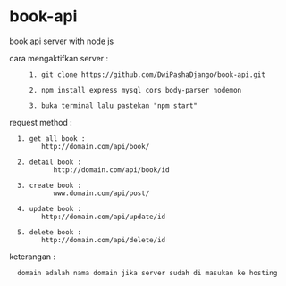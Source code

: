 # book-api
book api server with node js

cara mengaktifkan server :
<sup>
   
         1. git clone https://github.com/DwiPashaDjango/book-api.git

         2. npm install express mysql cors body-parser nodemon

         3. buka terminal lalu pastekan "npm start"
   
 </sup>
 
request method :
 <sup>   
   
      1. get all book :
            http://domain.com/api/book/

      2. detail book :
               http://domain.com/api/book/id

      3. create book :
               www.domain.com/api/post/
   
      4. update book :
            http://domain.com/api/update/id
   
      5. delete book :
            http://domain.com/api/delete/id
   
 </sup>
   
keterangan :

      domain adalah nama domain jika server sudah di masukan ke hosting
   
